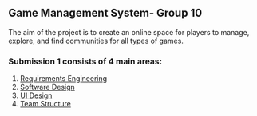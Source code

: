 ## Game Management System- Group 10
The aim of the project is to create an online space for players to manage, explore, and find communities for all types of games. 

### Submission 1 consists of 4 main areas:
1. [Requirements Engineering](https://git.ecdf.ed.ac.uk/sd202021groups/group_10/wikis/Requirements-Engineering)
2. [Software Design](https://git.ecdf.ed.ac.uk/sd202021groups/group_10/wikis/software_design)
3. [UI Design](https://git.ecdf.ed.ac.uk/sd202021groups/group_10/wikis/UI_design)
4. [Team Structure](https://git.ecdf.ed.ac.uk/sd202021groups/group_10/wikis/Team_structure)